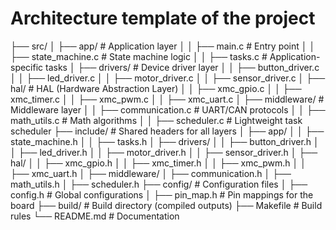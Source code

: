 # Architecture template of the project
├── src/
│   ├── app/                     # Application layer
│   │   ├── main.c               # Entry point
│   │   ├── state_machine.c      # State machine logic
│   │   ├── tasks.c              # Application-specific tasks
│   ├── drivers/                 # Device driver layer
│   │   ├── button_driver.c
│   │   ├── led_driver.c
│   │   ├── motor_driver.c
│   │   ├── sensor_driver.c
│   ├── hal/                     # HAL (Hardware Abstraction Layer)
│   │   ├── xmc_gpio.c
│   │   ├── xmc_timer.c
│   │   ├── xmc_pwm.c
│   │   ├── xmc_uart.c
│   ├── middleware/              # Middleware layer
│   │   ├── communication.c      # UART/CAN protocols
│   │   ├── math_utils.c         # Math algorithms
│   │   ├── scheduler.c          # Lightweight task scheduler
├── include/                     # Shared headers for all layers
│   ├── app/
│   │   ├── state_machine.h
│   │   ├── tasks.h
│   ├── drivers/
│   │   ├── button_driver.h
│   │   ├── led_driver.h
│   │   ├── motor_driver.h
│   │   ├── sensor_driver.h
│   ├── hal/
│   │   ├── xmc_gpio.h
│   │   ├── xmc_timer.h
│   │   ├── xmc_pwm.h
│   │   ├── xmc_uart.h
│   ├── middleware/
│       ├── communication.h
│       ├── math_utils.h
│       ├── scheduler.h
├── config/                      # Configuration files
│   ├── config.h                 # Global configurations
│   ├── pin_map.h                # Pin mappings for the board
├── build/                       # Build directory (compiled outputs)
├── Makefile                     # Build rules
└── README.md                    # Documentation
